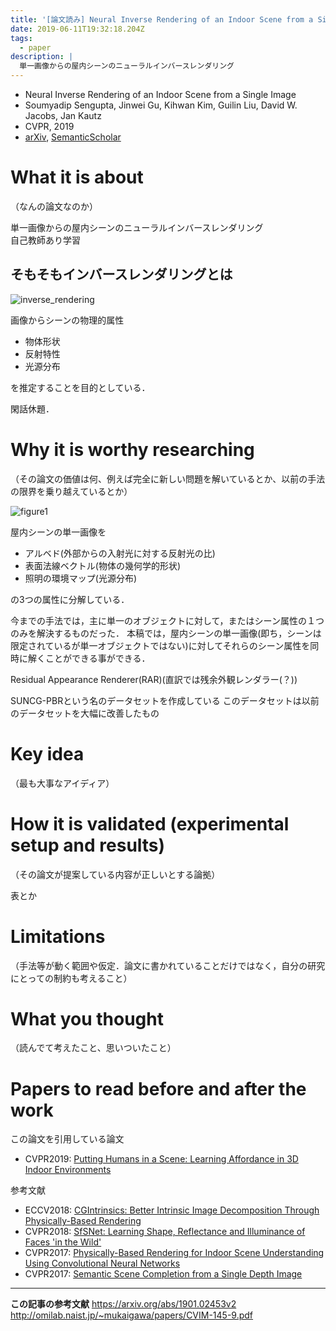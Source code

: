 ```yaml
---
title: '[論文読み] Neural Inverse Rendering of an Indoor Scene from a Single Image'
date: 2019-06-11T19:32:18.204Z
tags:
  - paper
description: |
  単一画像からの屋内シーンのニューラルインバースレンダリング
---
```

* Neural Inverse Rendering of an Indoor Scene from a Single Image
* Soumyadip Sengupta, Jinwei Gu, Kihwan Kim, Guilin Liu, David W. Jacobs, Jan Kautz
* CVPR, 2019
* [arXiv](https://arxiv.org/abs/1901.02453v2), [SemanticScholar](https://www.semanticscholar.org/paper/Neural-Inverse-Rendering-of-an-Indoor-Scene-from-a-Sengupta-Gu/f78e5da29363342ebf04d011c4f756ed021a1a11)

# What it is about

 （なんの論文なのか）

単一画像からの屋内シーンのニューラルインバースレンダリング\
自己教師あり学習

## そもそもインバースレンダリングとは

![inverse_rendering](/img/uploads/inverserendering.png)

画像からシーンの物理的属性
 - 物体形状
 - 反射特性
 - 光源分布

を推定することを目的としている．

閑話休題．

# Why it is worthy researching

（その論文の価値は何、例えば完全に新しい問題を解いているとか、以前の手法の限界を乗り越えているとか）

![figure1](/img/uploads/figure1.png)

屋内シーンの単一画像を

* アルベド(外部からの入射光に対する反射光の比)
* 表面法線ベクトル(物体の幾何学的形状)
* 照明の環境マップ(光源分布)

の3つの属性に分解している．

今までの手法では，主に単一のオブジェクトに対して，またはシーン属性の１つのみを解決するものだった．
本稿では，屋内シーンの単一画像(即ち，シーンは限定されているが単一オブジェクトではない)に対してそれらのシーン属性を同時に解くことができる事ができる．

Residual Appearance Renderer(RAR)(直訳では残余外観レンダラー(？))

SUNCG-PBRという名のデータセットを作成している
このデータセットは以前のデータセットを大幅に改善したもの

# Key idea

（最も大事なアイディア）

# How it is validated (experimental setup and results)

（その論文が提案している内容が正しいとする論拠）

表とか

# Limitations

（手法等が動く範囲や仮定．論文に書かれていることだけではなく，自分の研究にとっての制約も考えること）

# What you thought

（読んでて考えたこと、思いついたこと）

# Papers to read before and after the work

この論文を引用している論文

* CVPR2019: [Putting Humans in a Scene: Learning Affordance in 3D Indoor Environments](https://arxiv.org/abs/1903.05690)

参考文献

* ECCV2018: [CGIntrinsics: Better Intrinsic Image Decomposition Through Physically-Based Rendering](https://arxiv.org/abs/1808.08601)
* CVPR2018: [SfSNet: Learning Shape, Reflectance and Illuminance of Faces 'in the Wild'](https://www.semanticscholar.org/paper/SfSNet%3A-Learning-Shape%2C-Reflectance-and-Illuminance-Sengupta-Kanazawa/074619ffc19894c13974321d4b31144acc212f91)
* CVPR2017: [Physically-Based Rendering for Indoor Scene Understanding Using Convolutional Neural Networks](https://www.semanticscholar.org/paper/Physically-Based-Rendering-for-Indoor-Scene-Using-Zhang-Song/5b8d3a05d6f25158fff84bc4ef64fd12d92abc2f)
* CVPR2017: [Semantic Scene Completion from a Single Depth Image](https://www.semanticscholar.org/paper/Semantic-Scene-Completion-from-a-Single-Depth-Image-Song-Yu/8a05db7a75c65ee61c3ca7a6e5401b946166290d)

- - -

**この記事の参考文献**
https://arxiv.org/abs/1901.02453v2  
http://omilab.naist.jp/~mukaigawa/papers/CVIM-145-9.pdf
